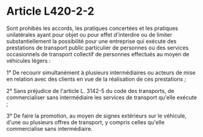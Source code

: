 # Article L420-2-2

Sont prohibés les accords, les pratiques concertées et les pratiques unilatérales ayant pour objet ou pour effet d'interdire ou de limiter substantiellement la possibilité pour une entreprise qui exécute des prestations de transport public particulier de personnes ou des services occasionnels de transport collectif de personnes effectués au moyen de véhicules légers :

1° De recourir simultanément à plusieurs intermédiaires ou acteurs de mise en relation avec des clients en vue de la réalisation de ces prestations ;

2° Sans préjudice de l'article L. 3142-5 du code des transports, de commercialiser sans intermédiaire les services de transport qu'elle exécute ;

3° De faire la promotion, au moyen de signes extérieurs sur le véhicule, d'une ou plusieurs offres de transport, y compris celles qu'elle commercialise sans intermédiaire.
